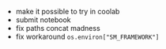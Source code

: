 
- make it possible to try in coolab
- submit notebook
- fix paths concat madness
- fix workaround `os.environ["SM_FRAMEWORK"]`
